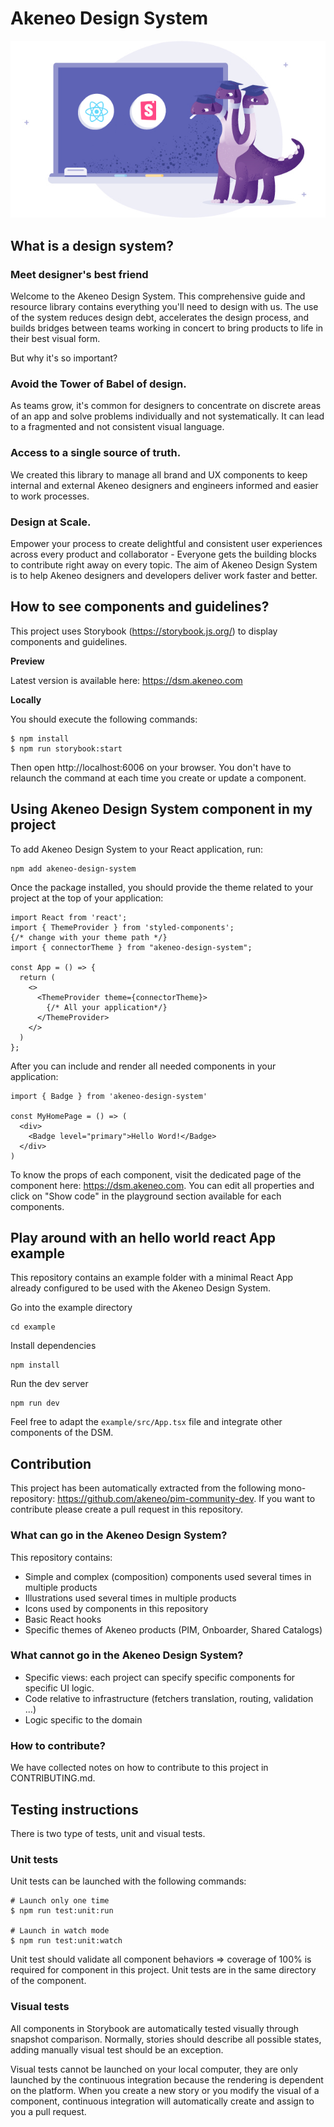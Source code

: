 # Akeneo Design System

<p style={{textAlign: "center"}}>
  <img style={{ width: '75%', margin: '0 auto 2em auto', maxWidth: '450px'}} src="./Introduction.png" alt="Akeneo design system introduction illustration"/>
</p>

## What is a design system?

### Meet designer's best friend

Welcome to the Akeneo Design System. This comprehensive guide and resource library contains everything you'll need to design with us. The use of the system reduces design debt, accelerates the design process, and builds bridges between teams working in concert to bring products to life in their best visual form.

But why it's so important?

### Avoid the Tower of Babel of design.

As teams grow, it's common for designers to concentrate on discrete areas of an app and solve problems individually and not systematically. It can lead to a fragmented and not consistent visual language.

### Access to a single source of truth.

We created this library to manage all brand and UX components to keep internal and external Akeneo designers and engineers informed and easier to work processes.

### Design at Scale.

Empower your process to create delightful and consistent user experiences across every product and collaborator - Everyone gets the building blocks to contribute right away on every topic.
The aim of Akeneo Design System is to help Akeneo designers and developers deliver work faster and better.

## How to see components and guidelines?
This project uses Storybook (https://storybook.js.org/) to display components and guidelines.

**Preview**

Latest version is available here: https://dsm.akeneo.com

**Locally**

You should execute the following commands:
```shell
$ npm install
$ npm run storybook:start
```

Then open http://localhost:6006 on your browser.
You don't have to relaunch the command at each time you create or update a component.

## Using Akeneo Design System component in my project

To add Akeneo Design System to your React application, run:
```shell
npm add akeneo-design-system
```

Once the package installed, you should provide the theme related to your project at the top of your application:
```tsx
import React from 'react';
import { ThemeProvider } from 'styled-components';
{/* change with your theme path */}
import { connectorTheme } from "akeneo-design-system";

const App = () => {
  return (
    <>
      <ThemeProvider theme={connectorTheme}>
        {/* All your application*/}
      </ThemeProvider>
    </>
  )
};
```

After you can include and render all needed components in your application:
```tsx
import { Badge } from 'akeneo-design-system'

const MyHomePage = () => (
  <div>
    <Badge level="primary">Hello Word!</Badge>
  </div>
)
```

To know the props of each component, visit the dedicated page of the component here: https://dsm.akeneo.com. You can edit all properties and click on "Show code" in the playground section available for each components.

## Play around with an hello world react App example

This repository contains an example folder with a minimal React App already configured to be used with the Akeneo Design System.

Go into the example directory
```shell
cd example
```
Install dependencies
```shell
npm install
```
Run the dev server
```shell
npm run dev
```

Feel free to adapt the `example/src/App.tsx` file and integrate other components of the DSM.

## Contribution

This project has been automatically extracted from the following mono-repository: https://github.com/akeneo/pim-community-dev.
If you want to contribute please create a pull request in this repository.

### What can go in the Akeneo Design System?

This repository contains:
- Simple and complex (composition) components used several times in multiple products
- Illustrations used several times in multiple products
- Icons used by components in this repository
- Basic React hooks
- Specific themes of Akeneo products (PIM, Onboarder, Shared Catalogs)

### What cannot go in the Akeneo Design System?

- Specific views: each project can specify specific components for specific UI logic.
- Code relative to infrastructure (fetchers translation, routing, validation ...)
- Logic specific to the domain

### How to contribute?

We have collected notes on how to contribute to this project in CONTRIBUTING.md.

## Testing instructions

There is two type of tests, unit and visual tests.

### Unit tests

Unit tests can be launched with the following commands:
```shell
# Launch only one time
$ npm run test:unit:run

# Launch in watch mode
$ npm run test:unit:watch
```

Unit test should validate all component behaviors => coverage of 100% is required for component in this project.
Unit tests are in the same directory of the component.

### Visual tests

All components in Storybook are automatically tested visually through snapshot comparison.
Normally, stories should describe all possible states, adding manually visual test should be an exception.

Visual tests cannot be launched on your local computer, they are only launched by the continuous integration because the rendering is dependent on the platform.
When you create a new story or you modify the visual of a component, continuous integration will automatically create and assign to you a pull request.
